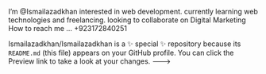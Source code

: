 I’m @Ismailazadkhan
interested in web development.
currently learning web technologies and freelancing.
looking to collaborate on Digital Marketing
How to reach me ...
+923172840251

Ismailazadkhan/Ismailazadkhan is a ✨ special ✨ repository because its `README.md` (this file) appears on your GitHub profile.
You can click the Preview link to take a look at your changes.
--->
